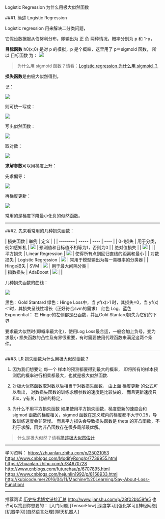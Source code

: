 Logistic Regression 为什么用极大似然函数

###1. 简述 Logistic Regression
   
Logistic regression 用来解决二分类问题，

它假设数据服从伯努利分布，即输出为 正 负 两种情况，概率分别为 p 和 1-p，

**目标函数** hθ(x;θ) 是对 p 的模拟，p 是个概率，这里用了 p＝sigmoid 函数，
所以 目标函数 为：
![](https://upload-images.jianshu.io/upload_images/1667471-114a1847cdc738a0.png?imageMogr2/auto-orient/strip%7CimageView2/2/w/1240)

>为什么用 sigmoid 函数？请看：[Logistic regression 为什么用 sigmoid ？](https://www.jianshu.com/p/5fd6a6740989)

**损失函数**是由极大似然得到，

记：

![](https://upload-images.jianshu.io/upload_images/1667471-823da0abf13e5835.png?imageMogr2/auto-orient/strip%7CimageView2/2/w/1240)

则可统一写成：

![](https://upload-images.jianshu.io/upload_images/1667471-24f98defed6ac077.png?imageMogr2/auto-orient/strip%7CimageView2/2/w/1240)

写出似然函数：

![](https://upload-images.jianshu.io/upload_images/1667471-03da24ceb2f09da9.png?imageMogr2/auto-orient/strip%7CimageView2/2/w/1240)

取对数：

![](https://upload-images.jianshu.io/upload_images/1667471-be8d798c1b9c3790.png?imageMogr2/auto-orient/strip%7CimageView2/2/w/1240)


**求解参数**可以用梯度上升：

先求偏导：

![](https://upload-images.jianshu.io/upload_images/1667471-d48b25105257f273.png?imageMogr2/auto-orient/strip%7CimageView2/2/w/1240)

再梯度更新：

![](https://upload-images.jianshu.io/upload_images/1667471-5c4261cf1e802ea5.png?imageMogr2/auto-orient/strip%7CimageView2/2/w/1240)

常用的是梯度下降最小化负的似然函数。

---

###2. 先来看常用的几种损失函数：

|   损失函数      | 举例    |  定义  |   |
    | --------   | -----   | ---- | ---- | 
 | 0-1损失       | 用于分类，例如感知机 | ![](https://upload-images.jianshu.io/upload_images/1667471-13b37f28a3c912f0.png?imageMogr2/auto-orient/strip%7CimageView2/2/w/1240) | 预测值和目标值不相等为1，否则为0 | 
 | 绝对值损失       |  | ![](https://upload-images.jianshu.io/upload_images/1667471-ef1479ab99921bc4.png?imageMogr2/auto-orient/strip%7CimageView2/2/w/1240) | |
 | 平方损失       | Linear Regression | ![](https://upload-images.jianshu.io/upload_images/1667471-d3dc264b58191c6f.png?imageMogr2/auto-orient/strip%7CimageView2/2/w/1240) | 使得所有点到回归直线的距离和最小 | 
 | 对数损失       |  Logistic Regression | ![](https://upload-images.jianshu.io/upload_images/1667471-700d9bcc833165cf.png?imageMogr2/auto-orient/strip%7CimageView2/2/w/1240) | 常用于模型输出为每一类概率的分类器 | 
 | Hinge损失       | SVM |  ![](https://upload-images.jianshu.io/upload_images/1667471-1b0941a98eb80d7b.png?imageMogr2/auto-orient/strip%7CimageView2/2/w/1240) | 用于最大间隔分类 |  
 | 指数损失       | AdaBoost | ![](https://upload-images.jianshu.io/upload_images/1667471-fddfccf885a4a787.png?imageMogr2/auto-orient/strip%7CimageView2/2/w/1240) |   |  

几种损失函数的曲线：

![](https://upload-images.jianshu.io/upload_images/1667471-7c7b883c67423a95.png?imageMogr2/auto-orient/strip%7CimageView2/2/w/1240)

黑色：Gold Stantard
绿色：Hinge Loss中，当 yf(x)>1 时，其损失=0，当 yf(x)<1时，其损失呈线性增长（正好符合svm的需求）
红色 Log、蓝色 Exponential： 在 Hinge的左侧都是凸函数，并且Gold Stantard损失为它们的下界

要求最大似然时(即概率最大化)，使用Log Loss最合适，一般会加上负号，变为求最小
损失函数的凸性及有界很重要，有时需要使用代理函数来满足这两个条件。

---

###3. LR 损失函数为什么用极大似然函数？


1. 因为我们想要让 每一个 样本的预测都要得到最大的概率，
即将所有的样本预测后的概率进行相乘都最大，也就是极大似然函数.

2. 对极大似然函数取对数以后相当于对数损失函数，
由上面 梯度更新 的公式可以看出，
对数损失函数的训练求解参数的速度是比较快的，
而且更新速度只和x，y有关，比较的稳定，

3. 为什么不用平方损失函数
如果使用平方损失函数，梯度更新的速度会和 sigmod 函数的梯度相关，sigmod 函数在定义域内的梯度都不大于0.25，导致训练速度会非常慢。
而且平方损失会导致损失函数是 theta 的非凸函数，不利于求解，因为非凸函数存在很多局部最优解。

>什么是极大似然？请看[简述极大似然估计](https://www.jianshu.com/p/eabbf37b913b)

---

学习资料：
https://zhuanlan.zhihu.com/p/25021053
https://www.cnblogs.com/ModifyRong/p/7739955.html
https://zhuanlan.zhihu.com/p/34670728
http://www.cnblogs.com/futurehau/p/6707895.html
https://www.cnblogs.com/hejunlin1992/p/8158933.html
http://kubicode.me/2016/04/11/Machine%20Learning/Say-About-Loss-Function/

---

推荐阅读 [历史技术博文链接汇总](http://www.jianshu.com/p/28f02bb59fe5)
http://www.jianshu.com/p/28f02bb59fe5
也许可以找到你想要的：
[入门问题][TensorFlow][深度学习][强化学习][神经网络][机器学习][自然语言处理][聊天机器人]
